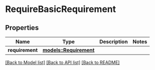 # RequireBasicRequirement

## Properties

Name | Type | Description | Notes
------------ | ------------- | ------------- | -------------
**requirement** | [**models::Requirement**](Requirement.md) |  | 

[[Back to Model list]](../README.md#documentation-for-models) [[Back to API list]](../README.md#documentation-for-api-endpoints) [[Back to README]](../README.md)


